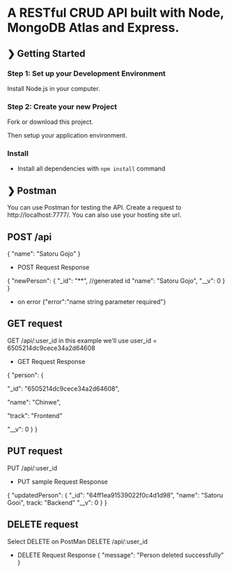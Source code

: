 # A RESTful CRUD API built with Node, MongoDB Atlas and Express.

## ❯ Getting Started

### Step 1: Set up your Development Environment

Install Node.js in your computer.


### Step 2: Create your new Project

Fork or download this project.


Then setup your application environment.


### Install

- Install all dependencies with `npm install` command


## ❯ Postman
You can use Postman for testing the API. 
Create a request to http://localhost:7777/. 
You can also use your hosting site url.

## POST /api

{
"name": "Satoru Gojo"
}

- POST Request Response


{
"newPerson": {
"_id": "**", //generated id
"name": "Satoru Gojo",
"__v": 0
}
}

- on error
{"error":"name string parameter required"}

## GET request
GET /api/:user_id
in this example we'll use user_id = 6505214dc9cece34a2d64608
- GET Request Response


{
"person": {

"_id": "6505214dc9cece34a2d64608",

"name": "Chinwe",

"track": "Frontend"

"__v": 0
}
}

## PUT request
PUT /api/:user_id

- PUT sample Request Response


{
"updatedPerson": {
"_id": "64ff1ea91539022f0c4d1d98",
"name": "Satoru Gooi",
track: "Backend"
"__v": 0
}
}

## DELETE request
Select DELETE on PostMan
DELETE /api/:user_id

- DELETE Request Response
{
"message": "Person deleted successfully"
}
